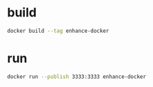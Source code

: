 # build

```bash
docker build --tag enhance-docker
```

# run

```bash
docker run --publish 3333:3333 enhance-docker
```
